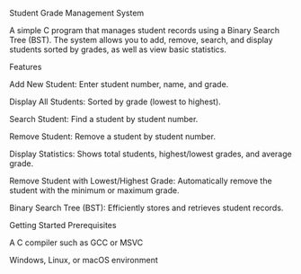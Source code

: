 Student Grade Management System

A simple C program that manages student records using a Binary Search Tree (BST). The system allows you to add, remove, search, and display students sorted by grades, as well as view basic statistics.

Features

Add New Student: Enter student number, name, and grade.

Display All Students: Sorted by grade (lowest to highest).

Search Student: Find a student by student number.

Remove Student: Remove a student by student number.

Display Statistics: Shows total students, highest/lowest grades, and average grade.

Remove Student with Lowest/Highest Grade: Automatically remove the student with the minimum or maximum grade.

Binary Search Tree (BST): Efficiently stores and retrieves student records.

Getting Started
Prerequisites

A C compiler such as GCC or MSVC

Windows, Linux, or macOS environment

